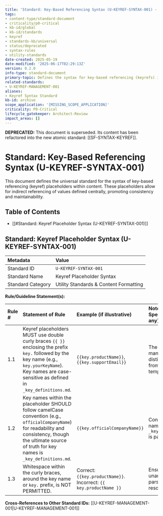 ```yaml
---
title: 'Standard: Key-Based Referencing Syntax (U-KEYREF-SYNTAX-001) - DEPRECATED'
tags:
- content-type/standard-document
- criticality/p0-critical
- kb-id/global
- kb-id/standards
- keyref
- standards-kb/universal
- status/deprecated
- syntax-rules
- utility-standards
date-created: 2025-05-19
date-modified: '2025-06-17T02:29:13Z'
version: 0.2.0
info-type: standard-document
primary-topic: Defines the syntax for key-based referencing (keyrefs) in KB documents.
related-standards:
- U-KEYREF-MANAGEMENT-001
aliases:
- Keyref Syntax Standard
kb-id: archive
scope_application: '[MISSING_SCOPE_APPLICATION]'
criticality: P0-Critical
lifecycle_gatekeeper: Architect-Review
impact_areas: []
---
```

**DEPRECATED:** This document is superseded. Its content has been refactored into the new atomic standard: [[SF-SYNTAX-KEYREF]].

# Standard: Key-Based Referencing Syntax (U-KEYREF-SYNTAX-001)

This document defines the universal standard for the syntax of key-based referencing (keyref) placeholders within content. These placeholders allow for indirect referencing of values defined centrally, promoting consistency and maintainability.

## Table of Contents
- [[#Standard: Keyref Placeholder Syntax (U-KEYREF-SYNTAX-001)]]

## Standard: Keyref Placeholder Syntax (U-KEYREF-SYNTAX-001)

| Metadata        | Value                                 |
| :-------------- | :------------------------------------ |
| Standard ID     | `U-KEYREF-SYNTAX-001`                 |
| Standard Name   | Keyref Placeholder Syntax             |
| Standard Category | Utility Standards & Content Formatting |

**Rule/Guideline Statement(s):**

| Rule # | Statement of Rule                                                                                                                               | Example (if illustrative)                                    | Notes / Further Specification (if any)                                       |
| :----- | :---------------------------------------------------------------------------------------------------------------------------------------------- | :----------------------------------------------------------- | :--------------------------------------------------------------------------- |
| 1.1    | Keyref placeholders MUST use double curly braces `{{ }}` enclosing the prefix `key.` followed by the key name (e.g., `key.yourKeyName`). Key names are case-sensitive as defined in `_key_definitions.md`. | `{{key.productName}}`, `{{key.supportEmail}}`             | The `key.` prefix is mandatory to distinguish keyrefs from other potential templating syntaxes. |
| 1.2    | Key names within the placeholder SHOULD follow camelCase convention (e.g., `officialCompanyName`) for readability and consistency, though the ultimate source of truth for key names is `_key_definitions.md`. | `{{key.officialCompanyName}}`                               | Consistency in key naming within `_key_definitions.md` is paramount.         |
| 1.3    | Whitespace within the curly braces, around the key name or `key.` prefix, is NOT PERMITTED.                                                        | Correct: `{{key.productName}}`. Incorrect: `{{ key.productName }}` | Ensures unambiguous parsing by resolution scripts.                           |

**Cross-References to Other Standard IDs:** [[U-KEYREF-MANAGEMENT-001|U-KEYREF-MANAGEMENT-001]]
